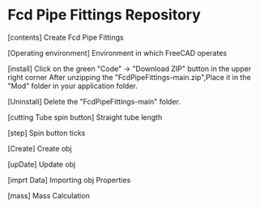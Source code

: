 # Fcd Pipe Fittings Repository

[contents] Create Fcd Pipe Fittings

[Operating environment] Environment in which FreeCAD operates

[install] Click on the green "Code" → "Download ZIP" button in the upper right corner
After unzipping  the "FcdPipeFittings-main.zip",Place it in the "Mod" folder in your application folder.

[Uninstall] Delete the "FcdPipeFittings-main" folder.

[cutting Tube spin button] Straight tube length

[step] Spin button ticks

[Create] Create obj

[upDate] Update obj

[imprt Data] Importing obj Properties

[mass] Mass Calculation


